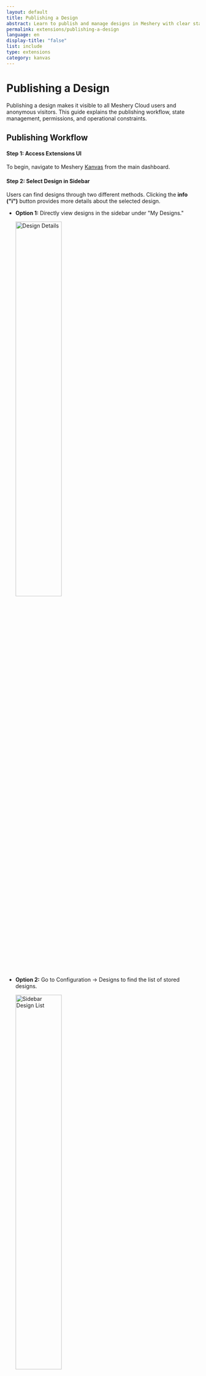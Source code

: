 ```yaml
---
layout: default
title: Publishing a Design
abstract: Learn to publish and manage designs in Meshery with clear state transitions, role-based permissions, and common workflow FAQs.
permalink: extensions/publishing-a-design
language: en
display-title: "false"
list: include
type: extensions
category: kanvas
---
```


# Publishing a Design

Publishing a design makes it visible to all Meshery Cloud users and anonymous visitors. This guide explains the publishing workflow, state management, permissions, and operational constraints.

## Publishing Workflow

#### Step 1: Access Extensions UI
To begin, navigate to Meshery [Kanvas](https://playground.meshery.io/extension/meshmap) from the main dashboard.

#### Step 2: Select Design in Sidebar
Users can find designs through two different methods. Clicking the **info ("i")** button provides more details about the selected design.

- **Option 1:** Directly view designs in the sidebar under "My Designs."

  <a href="/assets/img/kanvas/designs-select-design.png">
    <img src="/assets/img/kanvas/designs-select-design.png" style="width:50%; height:auto;" alt="Design Details">
  </a> 

- **Option 2:** Go to Configuration → Designs to find the list of stored designs.

  <a href="/assets/img/kanvas/designs-select-sidebar.png">
    <img src="/assets/img/kanvas/designs-select-sidebar.png" style="width:50%; height:auto;" alt="Sidebar Design List">
  </a>

#### Step 3: Submit Design Metadata
After selecting your design, fill out the publication form:

- **Type:** Select the category that best represents your design.
- **Technology:** Specify the relevant technology associated with your design.
- **Description:** Briefly explain the purpose of the design, along with its intended and unintended usage.
- **Caveats and Considerations:** Add any specific stipulations, known behaviors, or important details that users should be aware of before using the design.

<a href="/assets/img/kanvas/publish-form.png">
  <img src="/assets/img/kanvas/publish-form.png" style="width:50%; height:auto;" alt="Publish Modal">
</a>

#### Step 4: Review Process
Once a design is submitted for publishing, it goes through an approval workflow based on the user's role:

- **Admin submissions:** Published immediately.  
- **User submissions:** Enter a "Pending Review" state.

Submissions in the “Pending Review” state will remain unpublished until they are manually reviewed and either approved or rejected by an Organization Admin or Provider Admin. This review process may take some time depending on the availability of reviewers. Regardless of approval or rejection, submitters will receive an email notification with the decision.

<a href="/assets/img/kanvas/approval-queue.png">
  <img src="/assets/img/kanvas/approval-queue.png" style="width:50%; height:auto;" alt="Approval Queue">
</a>

#### Step 5: Where to Find Your Published Design  
Once the review process is complete, you will receive an email notification informing you of the decision.  

- If your design is approved: 
  - It will no longer appear in "My Designs."  
  - Instead, it will be listed in the **[Catalog](https://cloud.layer5.io/catalog)** as a publicly available entry.  
  - This ensures that published designs remain accessible to all users while keeping personal design spaces uncluttered.  

- If your design is rejected:
  - You will receive an email notification with a rejection reason. 
  - Rejected designs **cannot be resubmitted** directly.  
  - If you want to revise and submit it again, you must clone the design, make changes, and submit it as a new entry.

## State Management

### 1. Design State Lifecycle
A design transitions through multiple states from creation to publication. The diagram below visually represents this process.

<a href="/assets/img/kanvas/Publishing-flow.svg">
  <img src="/assets/img/kanvas/Publishing-flow.svg" style="width:50%; height:auto;" alt="Publishing Flow">
</a>

#### Phases of Publishing Process
- **Pre-Publish:** Users freely create and edit designs.  
- **Pending Review:** Submitted designs undergo an approval process.  
- **Published:** Approved designs are locked and listed publicly.  
- **Withdrawn:** Unpublished designs return to private storage.

### 2. Design State Characteristics

| **State Stage**    | **Visibility**                    | **Operability**                                | **Key Restrictions**                                              |
|--------------------|----------------------------------|------------------------------------------------|--------------------------------------------------------------------|
| **Pre-Publish**    | Sidebar Design List & Configuration → Designs               | Free edit/delete/rename (editable by anyone)   |  No restrictions                                                                    |
| **Pending Review** | Sidebar Design List & Configuration → Designs                | Editable by all users (including guests)       | Deleting during this stage creates dead entries in the approval list |
| **Published**      | Category List (hidden in sidebar) | View-only copies (auto-appended "_copy")       | Original design permanently locked (edit in category only updates metadata) |
| **Withdrawn**      | Returns to sidebar as private     | Free edit/delete/rename                        | Original cannot be republished; must create a new canvas with identical content |

**Critical Rules:**
- Withdrawn designs require re-submission as new entries.
- Published designs are immutable.

### 3. Permission Controls

| **Operation**       | **Guest** | **Regular User** | **Owner** | **Admin** |
|---------------------|-----------|------------------|-----------|------------------------|
| Edit Pending Design | ✔         | ✔                | ✔         |  ✔                  |
| Submit for Review     | ✔         | ✔                | ✔         |✔                  |
| Unpublish           | ✘         | ✘                | ✘         | ✔                  |

**Key Notes:**
- Catalog approval queues are org-specific—only members of an organization can see its pending approvals, unless the user is a Admin.
- The "Unpublish" button is visible to all users except Guests. However, only Admins can successfully execute the action. For all other users, clicking the button will result in an error message indicating insufficient permissions.

## Frequently Asked Questions (FAQ) 

#### 1. When my design is in "Pending Review," can I still edit it? Will the changes take effect?
Yes, you can edit your design while it is in the "Pending Review" state, and any modifications will be automatically reflected in the submitted design. No need to resubmit the request.

#### 2. After my design is approved and published, can I modify it? Will the category be updated?
No, once a design is **published**, it becomes **immutable**. You cannot directly edit or modify the contents. The category and metadata remain locked to ensure version consistency. However, you can create a new version by cloning the design and making modifications.

#### 3. After my design is published, can I modify the category field?
No, the category field **cannot be changed** after the design is published. If a category update is required, you must clone the design, update the category, and submit it as a new entry.

#### 4. If my design is denied (rejected), can I submit it again?  
No, once a design is denied, it **cannot be resubmitted**. However, you can clone the design, make adjustments, and submit it as a new entry for review.

#### 5. Can I unpublish a design after it has been published?  
Only Admins can unpublish designs. Regular users, creators, and guests cannot perform this action. Contact your Admin to request unpublishing.

#### 6. What is the difference between Public, Private, and Published?  

| **State**    | **Visibility** | **Editability** | **Notes** |
|-------------|---------------|----------------|-----------|
| **Public**   | Visible to all Meshery Cloud users | Fully editable | Available for all users to access |
| **Private**  | Only visible to the owner and organization members | Fully editable | Used for drafts and internal work |
| **Published** | Approved and locked for public access | Cannot be modified | Ensures design consistency and prevents unauthorized edits |  